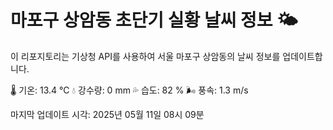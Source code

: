 
# 마포구 상암동 초단기 실황 날씨 정보 🌤️

이 리포지토리는 기상청 API를 사용하여 서울 마포구 상암동의 날씨 정보를 업데이트합니다. 

🌡️ 기온: 13.4 ℃
💧 강수량: 0 mm
💦 습도: 82 %
🌬️ 풍속: 1.3 m/s

마지막 업데이트 시각: 2025년 05월 11일 08시 09분    
